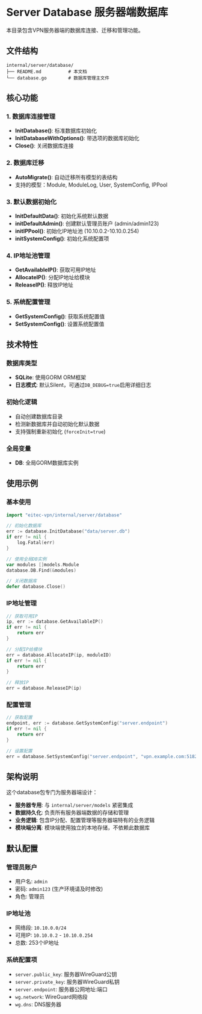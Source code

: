 # Server Database 服务器端数据库

本目录包含VPN服务器端的数据库连接、迁移和管理功能。

## 文件结构

```
internal/server/database/
├── README.md          # 本文档
└── database.go        # 数据库管理主文件
```

## 核心功能

### 1. 数据库连接管理
- **InitDatabase()**: 标准数据库初始化
- **InitDatabaseWithOptions()**: 带选项的数据库初始化
- **Close()**: 关闭数据库连接

### 2. 数据库迁移
- **AutoMigrate()**: 自动迁移所有模型的表结构
- 支持的模型：Module, ModuleLog, User, SystemConfig, IPPool

### 3. 默认数据初始化
- **InitDefaultData()**: 初始化系统默认数据
- **initDefaultAdmin()**: 创建默认管理员账户 (admin/admin123)
- **initIPPool()**: 初始化IP地址池 (10.10.0.2-10.10.0.254)
- **initSystemConfig()**: 初始化系统配置项

### 4. IP地址池管理
- **GetAvailableIP()**: 获取可用IP地址
- **AllocateIP()**: 分配IP地址给模块
- **ReleaseIP()**: 释放IP地址

### 5. 系统配置管理
- **GetSystemConfig()**: 获取系统配置值
- **SetSystemConfig()**: 设置系统配置值

## 技术特性

### 数据库类型
- **SQLite**: 使用GORM ORM框架
- **日志模式**: 默认Silent，可通过`DB_DEBUG=true`启用详细日志

### 初始化逻辑
- 自动创建数据库目录
- 检测新数据库并自动初始化默认数据
- 支持强制重新初始化 (`forceInit=true`)

### 全局变量
- **DB**: 全局GORM数据库实例

## 使用示例

### 基本使用
```go
import "eitec-vpn/internal/server/database"

// 初始化数据库
err := database.InitDatabase("data/server.db")
if err != nil {
    log.Fatal(err)
}

// 使用全局DB实例
var modules []models.Module
database.DB.Find(&modules)

// 关闭数据库
defer database.Close()
```

### IP地址管理
```go
// 获取可用IP
ip, err := database.GetAvailableIP()
if err != nil {
    return err
}

// 分配IP给模块
err = database.AllocateIP(ip, moduleID)
if err != nil {
    return err
}

// 释放IP
err = database.ReleaseIP(ip)
```

### 配置管理
```go
// 获取配置
endpoint, err := database.GetSystemConfig("server.endpoint")
if err != nil {
    return err
}

// 设置配置
err = database.SetSystemConfig("server.endpoint", "vpn.example.com:51820")
```

## 架构说明

这个database包专门为服务器端设计：

- **服务器专用**: 与 `internal/server/models` 紧密集成
- **数据持久化**: 负责所有服务器端数据的存储和管理
- **业务逻辑**: 包含IP分配、配置管理等服务器端特有的业务逻辑
- **模块端分离**: 模块端使用独立的本地存储，不依赖此数据库

## 默认配置

### 管理员账户
- 用户名: `admin`
- 密码: `admin123` (生产环境请及时修改)
- 角色: 管理员

### IP地址池
- 网络段: `10.10.0.0/24`
- 可用IP: `10.10.0.2` - `10.10.0.254`
- 总数: 253个IP地址

### 系统配置项
- `server.public_key`: 服务器WireGuard公钥
- `server.private_key`: 服务器WireGuard私钥  
- `server.endpoint`: 服务器公网地址:端口
- `wg.network`: WireGuard网络段
- `wg.dns`: DNS服务器 